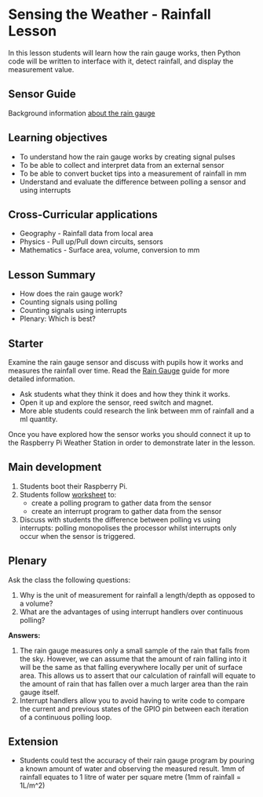 #  Sensing the Weather - Rainfall Lesson

In this lesson students will learn how the rain gauge works, then Python code will be written to interface with it, detect rainfall, and display the measurement value.

## Sensor Guide

Background information [about the rain gauge](about.md)

## Learning objectives

- To understand how the rain gauge works by creating signal pulses
- To be able to collect and interpret data from an external sensor
- To be able to convert bucket tips into a measurement of rainfall in mm
- Understand and evaluate the difference between polling a sensor and using interrupts

## Cross-Curricular applications

- Geography - Rainfall data from local area
- Physics - Pull up/Pull down circuits, sensors
- Mathematics - Surface area, volume, conversion to mm


## Lesson Summary

- How does the rain gauge work?
- Counting signals using polling
- Counting signals using interrupts
- Plenary: Which is best?

## Starter

Examine the rain gauge sensor and discuss with pupils how it works and measures the rainfall over time. Read the [Rain Gauge](about.md) guide for more detailed information.

- Ask students what they think it does and how they think it works.
- Open it up and explore the sensor, reed switch and magnet.
- More able students could research the link between mm of rainfall and a ml quantity.

Once you have explored how the sensor works you should connect it up to the Raspberry Pi Weather Station in order to demonstrate later in the lesson.

## Main development

1. Students boot their Raspberry Pi. 
2. Students follow [worksheet](worksheet.md) to:
	- create a polling program to gather data from the sensor
	- create an interrupt program to gather data from the sensor
3. Discuss with students the difference between polling vs using interrupts: polling monopolises the processor whilst interrupts only occur when the sensor is triggered.

## Plenary

Ask the class the following questions:

1. Why is the unit of measurement for rainfall a length/depth as opposed to a volume?
1. What are the advantages of using interrupt handlers over continuous polling?

**Answers:**

1. The rain gauge measures only a small sample of the rain that falls from the sky. However, we can assume that the amount of rain falling into it will be the same as that falling everywhere locally per unit of surface area. This allows us to assert that our calculation of rainfall will equate to the amount of rain that has fallen over a much larger area than the rain gauge itself.
1. Interrupt handlers allow you to avoid having to write code to compare the current and previous states of the GPIO pin between each iteration of a continuous polling loop.


## Extension

- Students could test the accuracy of their rain gauge program by pouring a known amount of water and observing the measured result. 1mm of rainfall equates to 1 litre of water per square metre (1mm of rainfall = 1L/m^2)
